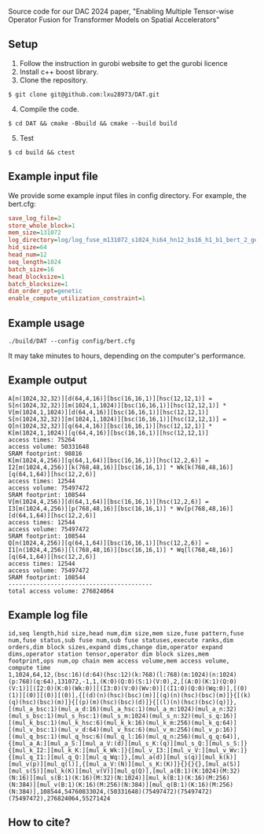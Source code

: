 Source code for our DAC 2024 paper, "Enabling Multiple Tensor-wise Operator Fusion for Transformer Models on Spatial Accelerators"

## Setup
1. Follow the instruction in gurobi website to get the gurobi licence 
2. Install c++ boost library.
3. Clone the repository.
```
$ git clone git@github.com:lxu28973/DAT.git
```
4. Compile the code.
```
$ cd DAT && cmake -Bbuild && cmake --build build
```
5. Test
```
$ cd build && ctest
```

## Example input file
We provide some example input files in config directory.
For example, the bert.cfg:
```ini
save_log_file=2
store_whole_block=1
mem_size=131072
log_directory=log/log_fuse_m131072_s1024_hi64_hn12_bs16_h1_b1_bert_2_genetic
hid_size=64
head_num=12
seq_length=1024
batch_size=16
head_blocksize=1
batch_blocksize=1
dim_order_opt=genetic
enable_compute_utilization_constraint=1
```

## Example usage
```
./build/DAT --config config/bert.cfg
```
It may take minutes to hours, depending on the computer's performance.

## Example output
```
A[n(1024,32,32)][d(64,4,16)][bsc(16,16,1)][hsc(12,12,1)] = S[n(1024,32,32)][m(1024,1,1024)][bsc(16,16,1)][hsc(12,12,1)] * V[m(1024,1,1024)][d(64,4,16)][bsc(16,16,1)][hsc(12,12,1)]
S[n(1024,32,32)][m(1024,1,1024)][bsc(16,16,1)][hsc(12,12,1)] = Q[n(1024,32,32)][q(64,4,16)][bsc(16,16,1)][hsc(12,12,1)] * K[m(1024,1,1024)][q(64,4,16)][bsc(16,16,1)][hsc(12,12,1)]
access times: 75264
access volume: 50331648
SRAM footprint: 98816
K[m(1024,4,256)][q(64,1,64)][bsc(16,16,1)][hsc(12,2,6)] = I2[m(1024,4,256)][k(768,48,16)][bsc(16,16,1)] * Wk[k(768,48,16)][q(64,1,64)][hsc(12,2,6)]
access times: 12544
access volume: 75497472
SRAM footprint: 108544
V[m(1024,4,256)][d(64,1,64)][bsc(16,16,1)][hsc(12,2,6)] = I3[m(1024,4,256)][p(768,48,16)][bsc(16,16,1)] * Wv[p(768,48,16)][d(64,1,64)][hsc(12,2,6)]
access times: 12544
access volume: 75497472
SRAM footprint: 108544
Q[n(1024,4,256)][q(64,1,64)][bsc(16,16,1)][hsc(12,2,6)] = I1[n(1024,4,256)][l(768,48,16)][bsc(16,16,1)] * Wq[l(768,48,16)][q(64,1,64)][hsc(12,2,6)]
access times: 12544
access volume: 75497472
SRAM footprint: 108544
-----------------------------------------
total access volume: 276824064
```


## Example log file
```csv
id,seq length,hid size,head num,dim size,mem size,fuse pattern,fuse num,fuse status,sub fuse num,sub fuse statuses,execute ranks,dim orders,dim block sizes,expand dims,change dim,operator expand dims,operator station tensor,operator dim block sizes,mem footprint,ops num,op chain mem access volume,mem access volume, compute time
1,1024,64,12,(bsc:16)(d:64)(hsc:12)(k:768)(l:768)(m:1024)(n:1024)(p:768)(q:64),131072,-1,1,(K:0)(Q:0)(S:1)(V:0),2,[(A:0)(K:1)(Q:0)(V:1)][(I2:0)(K:0)(Wk:0)][(I3:0)(V:0)(Wv:0)][(I1:0)(Q:0)(Wq:0)],[(0)(1)][(0)][(0)][(0)],{[(d)(n)(hsc)(bsc)(m)][(q)(n)(hsc)(bsc)(m)]}{[(k)(q)(hsc)(bsc)(m)]}{[(p)(m)(hsc)(bsc)(d)]}{[(l)(n)(hsc)(bsc)(q)]},[(mul_a_bsc:1)(mul_a_d:16)(mul_a_hsc:1)(mul_a_m:1024)(mul_a_n:32)(mul_s_bsc:1)(mul_s_hsc:1)(mul_s_m:1024)(mul_s_n:32)(mul_s_q:16)][(mul_k_bsc:1)(mul_k_hsc:6)(mul_k_k:16)(mul_k_m:256)(mul_k_q:64)][(mul_v_bsc:1)(mul_v_d:64)(mul_v_hsc:6)(mul_v_m:256)(mul_v_p:16)][(mul_q_bsc:1)(mul_q_hsc:6)(mul_q_l:16)(mul_q_n:256)(mul_q_q:64)],{[mul_a_A:][mul_a_S:][mul_a_V:(d)][mul_s_K:(q)][mul_s_Q:][mul_s_S:]}{[mul_k_I2:][mul_k_K:][mul_k_Wk:]}{[mul_v_I3:][mul_v_V:][mul_v_Wv:]}{[mul_q_I1:][mul_q_Q:][mul_q_Wq:]},[mul_a(d)][mul_s(q)][mul_k(k)][mul_v(p)][mul_q(l)],{[mul_a_V:(N)][mul_s_K:(K)]}{}{}{},[mul_a(S)][mul_s(S)][mul_k(K)][mul_v(V)][mul_q(Q)],[mul_a(B:1)(K:1024)(M:32)(N:16)][mul_s(B:1)(K:16)(M:32)(N:1024)][mul_k(B:1)(K:16)(M:256)(N:384)][mul_v(B:1)(K:16)(M:256)(N:384)][mul_q(B:1)(K:16)(M:256)(N:384)],108544,54760833024,(50331648)(75497472)(75497472)(75497472),276824064,55271424
```

## How to cite?
